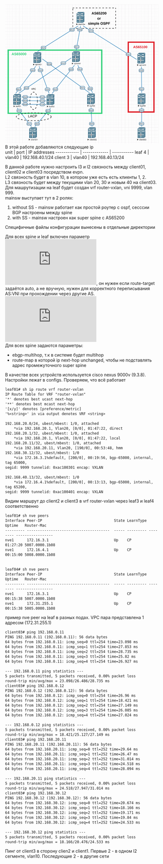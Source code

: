 ![Архитектура сети](https://github.com/Roman2dot0/training-otus/blob/master/ex8.%20VXLAN%20Multipod/vxlan_multipod.png)   
В этой работе добавляются следующие ip    
unit | port | IP addresses
------------ | ------------- | -----------
leaf 4 | vlan40 | 192.168.40.1/24
client 3 | vlan40 | 192.168.40.13/24 
    
В данной работе нужно настроить l3 и l2 связность между client01, client02 и client03 посредством evpn.    
L2 связность будет в vlan 10, в котором уже есть есть клиенты 1, 2.    
L3 связность будет между текущими vlan 20, 30 и новым 40 на client03. Для машрутизации на leaf будет создан vrf router-vxlan, vni 9999, vlan 999.    
mainsw выступает тут в 2 ролях:    
1. without SS - mainsw работает как простой роутер с ospf, сесссии BGP настроены между spine    
2. with SS - mainsw настроен как super spine с AS65200    

Специфичные файлы конфигурации вынесены в отдельные директории    

Для всех spine и leaf включен параметр ![rewrite-evpn-rt-asn](https://www.cisco.com/c/en/us/td/docs/switches/datacenter/nexus9000/sw/7-x/command_references/configuration_commands/b_N9K_Config_Commands_703i7x/b_N9K_Config_Commands_703i7x_chapter_010010.html#wp4498893710), он нужен если route-target задаётся auto, а не вручную, нужен для корректного переписывания AS:VNI при прохождении через другие AS. ![Немного документации, искать About Route-Target Auto](https://www.cisco.com/c/en/us/td/docs/switches/datacenter/nexus9000/sw/7-x/vxlan/configuration/guide/b_Cisco_Nexus_9000_Series_NX-OS_VXLAN_Configuration_Guide_7x/b_Cisco_Nexus_9000_Series_NX-OS_VXLAN_Configuration_Guide_7x_chapter_0100.html)    
Для всех spine задаются параметры:    
- ebgp-multihop, т.к в системе будет multihop    
- route-map в которой ip next-hop unchanged, чтобы не подставлять адрес промежуточного super spine     

В качестве всех устройств используется cisco nexus 9000v (9.3.8).           
Настройки лежат в configs. Проверяем, что всё работает    


```
leaf01# sh ip route vrf router-vxlan 
IP Route Table for VRF "router-vxlan"
'*' denotes best ucast next-hop
'**' denotes best mcast next-hop
'[x/y]' denotes [preference/metric]
'%<string>' in via output denotes VRF <string>

192.168.20.0/24, ubest/mbest: 1/0, attached
    *via 192.168.20.1, Vlan20, [0/0], 01:47:22, direct
192.168.20.1/32, ubest/mbest: 1/0, attached
    *via 192.168.20.1, Vlan20, [0/0], 01:47:22, local
192.168.20.11/32, ubest/mbest: 1/0, attached
    *via 192.168.20.11, Vlan20, [190/0], 00:53:48, hmm
192.168.30.12/32, ubest/mbest: 1/0
    *via 172.16.3.1%default, [200/0], 00:19:56, bgp-65000, internal, tag 65000, 
segid: 9999 tunnelid: 0xac100301 encap: VXLAN
 
192.168.40.13/32, ubest/mbest: 1/0
    *via 172.16.4.1%default, [200/0], 00:13:13, bgp-65000, internal, tag 65200, 
segid: 9999 tunnelid: 0xac100401 encap: VXLAN

```

Видим маршрут до client2 и client3 в vrf router-vxlan через leaf3 и leaf4 соответственно        


```
leaf01# sh nve peers 
Interface Peer-IP                                 State LearnType Uptime   Router-Mac       
--------- --------------------------------------  ----- --------- -------- -----------------
nve1      172.16.3.1                              Up    CP        01:27:20 5007.0000.1b08   
nve1      172.16.4.1                              Up    CP        00:15:00 5008.0000.1b08   


leaf04# sh nve peers 
Interface Peer-IP                                 State LearnType Uptime   Router-Mac       
--------- --------------------------------------  ----- --------- -------- -----------------
nve1      172.16.3.1                              Up    CP        00:15:38 5007.0000.1b08   
nve1      172.31.255.1                            Up    CP        00:15:38 5005.0000.1b08  

```

пример nve peer на leaf в разных подах. VPC пара представлена 1 адресом (172.31.255.1)    
 

```
client03# ping 192.168.0.11
PING 192.168.0.11 (192.168.0.11): 56 data bytes
64 bytes from 192.168.0.11: icmp_seq=0 ttl=254 time=23.098 ms
64 bytes from 192.168.0.11: icmp_seq=1 ttl=254 time=27.853 ms
64 bytes from 192.168.0.11: icmp_seq=2 ttl=254 time=28.735 ms
64 bytes from 192.168.0.11: icmp_seq=3 ttl=254 time=25.82 ms
64 bytes from 192.168.0.11: icmp_seq=4 ttl=254 time=26.927 ms

--- 192.168.0.11 ping statistics ---
5 packets transmitted, 5 packets received, 0.00% packet loss
round-trip min/avg/max = 23.098/26.486/28.735 ms
client03# ping 192.168.0.12
PING 192.168.0.12 (192.168.0.12): 56 data bytes
64 bytes from 192.168.0.12: icmp_seq=0 ttl=254 time=26.96 ms
64 bytes from 192.168.0.12: icmp_seq=1 ttl=254 time=18.421 ms
64 bytes from 192.168.0.12: icmp_seq=2 ttl=254 time=27.149 ms
64 bytes from 192.168.0.12: icmp_seq=3 ttl=254 time=26.085 ms
64 bytes from 192.168.0.12: icmp_seq=4 ttl=254 time=27.024 ms

--- 192.168.0.12 ping statistics ---
5 packets transmitted, 5 packets received, 0.00% packet loss
round-trip min/avg/max = 18.421/25.127/27.149 ms
client03# ping 192.168.20.11
PING 192.168.20.11 (192.168.20.11): 56 data bytes
64 bytes from 192.168.20.11: icmp_seq=0 ttl=252 time=29.64 ms
64 bytes from 192.168.20.11: icmp_seq=1 ttl=252 time=26.47 ms
64 bytes from 192.168.20.11: icmp_seq=2 ttl=252 time=31.014 ms
64 bytes from 192.168.20.11: icmp_seq=3 ttl=252 time=24.518 ms
64 bytes from 192.168.20.11: icmp_seq=4 ttl=252 time=28.094 ms

--- 192.168.20.11 ping statistics ---
5 packets transmitted, 5 packets received, 0.00% packet loss
round-trip min/avg/max = 24.518/27.947/31.014 ms
client03# ping 192.168.30.12
PING 192.168.30.12 (192.168.30.12): 56 data bytes
64 bytes from 192.168.30.12: icmp_seq=0 ttl=252 time=20.674 ms
64 bytes from 192.168.30.12: icmp_seq=1 ttl=252 time=18.166 ms
64 bytes from 192.168.30.12: icmp_seq=2 ttl=252 time=19.171 ms
64 bytes from 192.168.30.12: icmp_seq=3 ttl=252 time=19.84 ms
64 bytes from 192.168.30.12: icmp_seq=4 ttl=252 time=24.533 ms

--- 192.168.30.12 ping statistics ---
5 packets transmitted, 5 packets received, 0.00% packet loss
round-trip min/avg/max = 18.166/20.476/24.533 ms

```

Пинг от client3 в сторону clien2 и client1. Первые 2 - в одном l2 сегменте, vlan10. Последующие 2 - в другие сети
